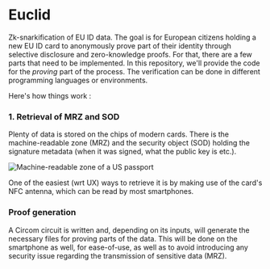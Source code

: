 # Euclid
Zk-snarkification of EU ID data. The goal is for European citizens holding a new EU ID card to anonymously prove part of their identity through selective disclosure and zero-knowledge proofs. For that, there are a few parts that need to be implemented. In this repository, we'll provide the code for the _proving_ part of the process. The verification can be done in different programming languages or environments. 

Here's how things work : 

### 1. Retrieval of MRZ and SOD

Plenty of data is stored on the chips of modern cards. There is the machine-readable zone (MRZ) and the security object (SOD) holding the signature metadata (when it was signed, what the public key is etc.).

![Machine-readable zone of a US passport](https://upload.wikimedia.org/wikipedia/commons/7/7e/Mrp_image.gif) 

One of the easiest (wrt UX) ways to retrieve it is by making use of the card's NFC antenna, which can be read by most smartphones. 

### Proof generation 

A Circom circuit is written and, depending on its inputs, will generate the necessary files for proving parts of the data. This will be done on the smartphone as well, for ease-of-use, as well as to avoid introducing any security issue regarding the transmission of sensitive data (MRZ). 
